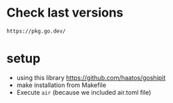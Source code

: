 # Check last versions

```
https://pkg.go.dev/
```

# setup

* using this library https://github.com/haatos/goshipit
* make installation from Makefile
* Execute `air` (because we included air.toml file)
